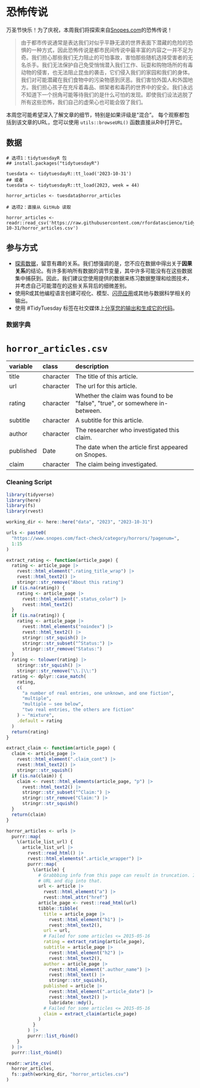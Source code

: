 # 恐怖传说

万圣节快乐！为了庆祝，本周我们将探索来自[Snopes.com](https://www.snopes.com/)的恐怖传说！

> 由于都市传说通常是表达我们对似乎平静无波的世界表面下潜藏的危险的恐惧的一种方式，因此恐怖传说是都市民间传说中最丰富的内容之一并不足为奇。我们担心那些我们无力阻止的可怕事故，害怕那些随机选择受害者的无名杀手。我们无法保护自己免受悄悄潜入我们工作、玩耍和购物场所的有毒动物的侵害，也无法阻止昆虫的袭击，它们侵入我们的家园和我们的身体。我们对可能潜藏在我们食物中的污染物感到厌恶。我们害怕外国人和外国地方。我们担心孩子在充斥着毒品、绑架者和毒药的世界中的安全。我们永远不知道下一个拐角可能等待我们的是什么可怕的发现。即使我们设法逃脱了所有这些恐怖，我们自己的虚荣心也可能会毁了我们。

本周您可能希望深入了解文章的细节，特别是如果评级是“混合”。
每个观察都包括到该文章的URL，您可以使用 `utils::browseURL()` 函数直接从R中打开它。

## 数据

```{r}
# 选项1：tidytuesdayR 包
## install.packages("tidytuesdayR")

tuesdata <- tidytuesdayR::tt_load('2023-10-31')
## 或者
tuesdata <- tidytuesdayR::tt_load(2023, week = 44)

horror_articles <- tuesdata$horror_articles

# 选项2：直接从 GitHub 读取

horror_articles <- readr::read_csv('https://raw.githubusercontent.com/rfordatascience/tidytuesday/master/data/2023/2023-10-31/horror_articles.csv')
```

## 参与方式

- [探索数据](https://r4ds.hadley.nz/)，留意有趣的关系。我们想强调的是，您不应在数据中得出关于**因果关系**的结论。有许多影响所有数据的调节变量，其中许多可能没有在这些数据集中捕获到。因此，我们建议您使用提供的数据来练习数据整理和绘图技术，并考虑自己可能潜在的这些关系背后的细微差别。
- 使用R或其他编程语言创建可视化、模型、[闪亮应用](https://shiny.posit.co/)或其他与数据科学相关的输出。
- 使用 #TidyTuesday 标签在社交媒体上[分享您的输出和生成它的代码](../../../sharing.md)。

### 数据字典

# `horror_articles.csv`

|variable  |class     |description |
|:---------|:---------|:-----------|
|title     |character |The title of this article. |
|url       |character |The url for this article. |
|rating    |character |Whether the claim was found to be "false", "true", or somewhere in-between. |
|subtitle  |character |A subtitle for this article. |
|author    |character |The researcher who investigated this claim. |
|published |Date      |The date when the article first appeared on Snopes. |
|claim     |character |The claim being investigated. |

### Cleaning Script

``` r
library(tidyverse)
library(here)
library(fs)
library(rvest)

working_dir <- here::here("data", "2023", "2023-10-31")

urls <- paste0(
  "https://www.snopes.com/fact-check/category/horrors/?pagenum=",
  1:15
)

extract_rating <- function(article_page) {
  rating <- article_page |> 
    rvest::html_element(".rating_title_wrap") |> 
    rvest::html_text2() |> 
    stringr::str_remove("About this rating")
  if (is.na(rating)) {
    rating <- article_page |> 
      rvest::html_element(".status_color") |> 
      rvest::html_text2()
  }
  if (is.na(rating)) {
    rating <- article_page |> 
      rvest::html_elements("noindex") |> 
      rvest::html_text2() |> 
      stringr::str_squish() |> 
      stringr::str_subset("^Status:") |> 
      stringr::str_remove("Status:")
  }
  rating <- tolower(rating) |> 
    stringr::str_squish() |> 
    stringr::str_remove("\\.|\\:")
  rating <- dplyr::case_match(
    rating,
    c(
      "a number of real entries, one unknown, and one fiction",
      "multiple",
      "multiple — see below",
      "two real entries, the others are fiction"
    ) ~ "mixture",
    .default = rating
  )
  return(rating)
}

extract_claim <- function(article_page) {
  claim <- article_page |> 
    rvest::html_element(".claim_cont") |> 
    rvest::html_text2() |> 
    stringr::str_squish()
  if (is.na(claim)) {
    claim <- rvest::html_elements(article_page, "p") |> 
      rvest::html_text2() |> 
      stringr::str_subset("^Claim:") |> 
      stringr::str_remove("Claim:") |> 
      stringr::str_squish()
  }
  return(claim)
}

horror_articles <- urls |>
  purrr::map(
    \(article_list_url) {
      article_list_url |> 
        rvest::read_html() |> 
        rvest::html_elements(".article_wrapper") |> 
        purrr::map(
          \(article) {
            # Grabbbing info from this page can result in truncation. Instead grab the
            # URL and dig into that.
            url <- article |>
              rvest::html_element("a") |>
              rvest::html_attr("href")
            article_page <- rvest::read_html(url)
            tibble::tibble(
              title = article_page |>
                rvest::html_element("h1") |> 
                rvest::html_text2(),
              url = url,
              # Failed for some articles <= 2015-05-16
              rating = extract_rating(article_page),
              subtitle = article_page |>
                rvest::html_element("h2") |> 
                rvest::html_text2(),
              author = article_page |> 
                rvest::html_element(".author_name") |> 
                rvest::html_text() |> 
                stringr::str_squish(),
              published = article |> 
                rvest::html_element(".article_date") |> 
                rvest::html_text2() |> 
                lubridate::mdy(),
              # Failed for some articles <= 2015-05-16
              claim = extract_claim(article_page)
            )
          }
        ) |> 
        purrr::list_rbind()
    }
  ) |> 
  purrr::list_rbind()

readr::write_csv(
  horror_articles,
  fs::path(working_dir, "horror_articles.csv")
)
```

